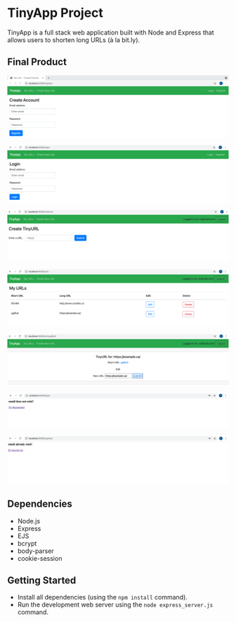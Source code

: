 # TinyApp Project

TinyApp is a full stack web application built with Node and Express that allows users to shorten long URLs (à la bit.ly).

## Final Product

!["Registration page"](https://github.com/MunaRita/tinyapp/blob/master/docs/register-page.png)

!["Login page"](https://github.com/MunaRita/tinyapp/blob/master/docs/login-page.png)

!["Create new url page"](https://github.com/MunaRita/tinyapp/blob/master/docs/creat%20new%20url.png)

!["url page showing users created urls"](https://github.com/MunaRita/tinyapp/blob/master/docs/urls-page.png)

!["Edit url page"](https://github.com/MunaRita/tinyapp/blob/master/docs/Edit%20page.png)

!["Non-registered user tries to sign in"](https://github.com/MunaRita/tinyapp/blob/master/docs/email%20does%20not%20exist%20register.png)

!["Registered user tries to register with email that is already regsitered"](https://github.com/MunaRita/tinyapp/blob/master/docs/email-exist-try-log-in.png)

## Dependencies

- Node.js
- Express
- EJS
- bcrypt
- body-parser
- cookie-session

## Getting Started

- Install all dependencies (using the `npm install` command).
- Run the development web server using the `node express_server.js` command.